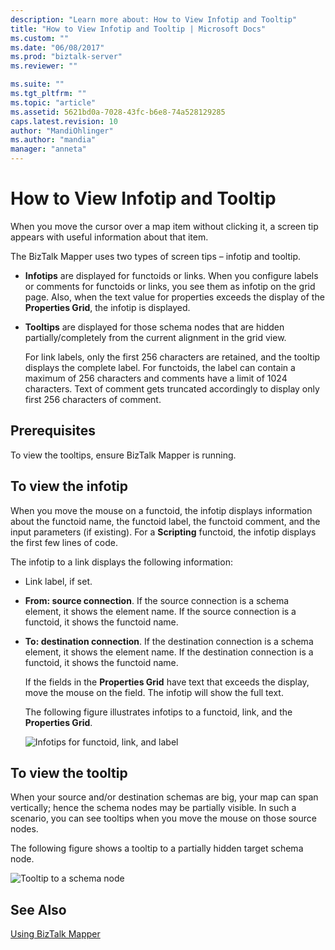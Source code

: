 ```yaml
---
description: "Learn more about: How to View Infotip and Tooltip"
title: "How to View Infotip and Tooltip | Microsoft Docs"
ms.custom: ""
ms.date: "06/08/2017"
ms.prod: "biztalk-server"
ms.reviewer: ""

ms.suite: ""
ms.tgt_pltfrm: ""
ms.topic: "article"
ms.assetid: 5621bd0a-7028-43fc-b6e8-74a528129285
caps.latest.revision: 10
author: "MandiOhlinger"
ms.author: "mandia"
manager: "anneta"
---
```

# How to View Infotip and Tooltip
When you move the cursor over a map item without clicking it, a screen tip appears with useful information about that item.  
  
 The BizTalk Mapper uses two types of screen tips – infotip and tooltip.  
  
- **Infotips** are displayed for functoids or links. When you configure labels or comments for functoids or links, you see them as infotip on the grid page. Also, when the text value for properties exceeds the display of the **Properties Grid**, the infotip is displayed.  
  
- **Tooltips** are displayed for those schema nodes that are hidden partially/completely from the current alignment in the grid view.  
  
  For link labels, only the first 256 characters are retained, and the tooltip displays the complete label. For functoids, the label can contain a maximum of 256 characters and comments have a limit of 1024 characters. Text of comment gets truncated accordingly to display only first 256 characters of comment.  
  
## Prerequisites  
 To view the tooltips, ensure BizTalk Mapper is running.  
  
## To view the infotip  
 When you move the mouse on a functoid, the infotip displays information about the functoid name, the functoid label, the functoid comment, and the input parameters (if existing). For a **Scripting** functoid, the infotip displays the first few lines of code.  
  
 The infotip to a link displays the following information:  
  
- Link label, if set.  
  
- **From: source connection**. If the source connection is a schema element, it shows the element name. If the source connection is a functoid, it shows the functoid name.  
  
- **To: destination connection**. If the destination connection is a schema element, it shows the element name. If the destination connection is a functoid, it shows the functoid name.  
  
  If the fields in the **Properties Grid** have text that exceeds the display, move the mouse on the field. The infotip will show the full text.  
  
  The following figure illustrates infotips to a functoid, link, and the **Properties Grid**.  
  
  ![Infotips for functoid, link, and label](../core/media/viewing-infotips.gif "Viewing_infotips")  
  
## To view the tooltip  
 When your source and/or destination schemas are big, your map can span vertically; hence the schema nodes may be partially visible. In such a scenario, you can see tooltips when you move the mouse on those source nodes.  
  
 The following figure shows a tooltip to a partially hidden target schema node.  
  
 ![Tooltip to a schema node](../core/media/viewing-tooltips.gif "Viewing_tooltips")  
  
## See Also  
 [Using BizTalk Mapper](../core/using-biztalk-mapper.md)
